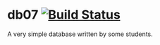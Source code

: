 # db07 [![Build Status](https://travis-ci.org/algdat/blatt-2-db07.svg?branch=master)](https://travis-ci.org/algdat/blatt-2-db07)

A very simple database written by some students.
